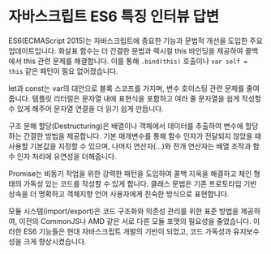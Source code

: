 # 자바스크립트 ES6 특징 인터뷰 답변

ES6(ECMAScript 2015)는 자바스크립트에 중요한 기능과 문법적 개선을 도입한 주요 업데이트입니다. 화살표 함수는 더 간결한 문법과 렉시컬 this 바인딩을 제공하여 콜백에서 this 관련 문제를 해결합니다. 이를 통해 `.bind(this)` 호출이나 `var self = this` 같은 패턴이 필요 없어졌습니다.

let과 const는 var의 대안으로 블록 스코프를 가지며, 변수 호이스팅 관련 문제를 줄여줍니다. 템플릿 리터럴은 문자열 내에 표현식을 포함하고 여러 줄 문자열을 쉽게 작성할 수 있게 해주어 문자열 연결을 더 읽기 쉽게 만듭니다.

구조 분해 할당(Destructuring)은 배열이나 객체에서 데이터를 추출하여 변수에 할당하는 간결한 방법을 제공합니다. 기본 매개변수를 통해 함수 인자가 전달되지 않았을 때 사용할 기본값을 지정할 수 있으며, 나머지 연산자(...)와 전개 연산자는 배열 조작과 함수 인자 처리에 유연성을 더해줍니다.

Promise는 비동기 작업을 위한 강력한 패턴을 도입하여 콜백 지옥을 해결하고 체인 형태의 가독성 있는 코드를 작성할 수 있게 합니다. 클래스 문법은 기존 프로토타입 기반 상속을 더 명확하고 객체지향 언어 사용자에게 친숙한 방식으로 표현합니다.

모듈 시스템(import/export)은 코드 구조화와 의존성 관리를 위한 표준 방법을 제공하여, 이전의 CommonJS나 AMD 같은 서로 다른 모듈 포맷의 필요성을 줄였습니다. 이러한 ES6 기능들은 현대 자바스크립트 개발의 기반이 되었고, 코드 가독성과 유지보수성을 크게 향상시켰습니다.